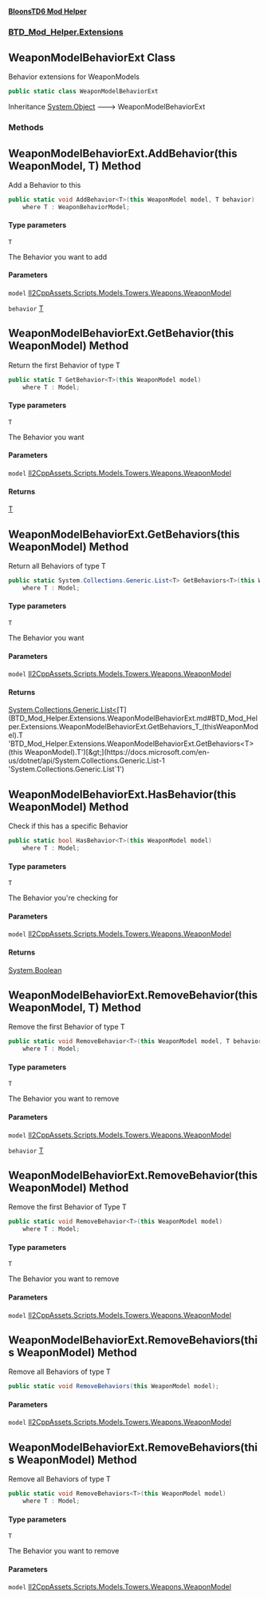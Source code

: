 #### [BloonsTD6 Mod Helper](README.md 'README')
### [BTD_Mod_Helper.Extensions](README.md#BTD_Mod_Helper.Extensions 'BTD_Mod_Helper.Extensions')

## WeaponModelBehaviorExt Class

Behavior extensions for WeaponModels

```csharp
public static class WeaponModelBehaviorExt
```

Inheritance [System.Object](https://docs.microsoft.com/en-us/dotnet/api/System.Object 'System.Object') &#129106; WeaponModelBehaviorExt
### Methods

<a name='BTD_Mod_Helper.Extensions.WeaponModelBehaviorExt.AddBehavior_T_(thisWeaponModel,T)'></a>

## WeaponModelBehaviorExt.AddBehavior<T>(this WeaponModel, T) Method

Add a Behavior to this

```csharp
public static void AddBehavior<T>(this WeaponModel model, T behavior)
    where T : WeaponBehaviorModel;
```
#### Type parameters

<a name='BTD_Mod_Helper.Extensions.WeaponModelBehaviorExt.AddBehavior_T_(thisWeaponModel,T).T'></a>

`T`

The Behavior you want to add
#### Parameters

<a name='BTD_Mod_Helper.Extensions.WeaponModelBehaviorExt.AddBehavior_T_(thisWeaponModel,T).model'></a>

`model` [Il2CppAssets.Scripts.Models.Towers.Weapons.WeaponModel](https://docs.microsoft.com/en-us/dotnet/api/Il2CppAssets.Scripts.Models.Towers.Weapons.WeaponModel 'Il2CppAssets.Scripts.Models.Towers.Weapons.WeaponModel')

<a name='BTD_Mod_Helper.Extensions.WeaponModelBehaviorExt.AddBehavior_T_(thisWeaponModel,T).behavior'></a>

`behavior` [T](BTD_Mod_Helper.Extensions.WeaponModelBehaviorExt.md#BTD_Mod_Helper.Extensions.WeaponModelBehaviorExt.AddBehavior_T_(thisWeaponModel,T).T 'BTD_Mod_Helper.Extensions.WeaponModelBehaviorExt.AddBehavior<T>(this WeaponModel, T).T')

<a name='BTD_Mod_Helper.Extensions.WeaponModelBehaviorExt.GetBehavior_T_(thisWeaponModel)'></a>

## WeaponModelBehaviorExt.GetBehavior<T>(this WeaponModel) Method

Return the first Behavior of type T

```csharp
public static T GetBehavior<T>(this WeaponModel model)
    where T : Model;
```
#### Type parameters

<a name='BTD_Mod_Helper.Extensions.WeaponModelBehaviorExt.GetBehavior_T_(thisWeaponModel).T'></a>

`T`

The Behavior you want
#### Parameters

<a name='BTD_Mod_Helper.Extensions.WeaponModelBehaviorExt.GetBehavior_T_(thisWeaponModel).model'></a>

`model` [Il2CppAssets.Scripts.Models.Towers.Weapons.WeaponModel](https://docs.microsoft.com/en-us/dotnet/api/Il2CppAssets.Scripts.Models.Towers.Weapons.WeaponModel 'Il2CppAssets.Scripts.Models.Towers.Weapons.WeaponModel')

#### Returns
[T](BTD_Mod_Helper.Extensions.WeaponModelBehaviorExt.md#BTD_Mod_Helper.Extensions.WeaponModelBehaviorExt.GetBehavior_T_(thisWeaponModel).T 'BTD_Mod_Helper.Extensions.WeaponModelBehaviorExt.GetBehavior<T>(this WeaponModel).T')

<a name='BTD_Mod_Helper.Extensions.WeaponModelBehaviorExt.GetBehaviors_T_(thisWeaponModel)'></a>

## WeaponModelBehaviorExt.GetBehaviors<T>(this WeaponModel) Method

Return all Behaviors of type T

```csharp
public static System.Collections.Generic.List<T> GetBehaviors<T>(this WeaponModel model)
    where T : Model;
```
#### Type parameters

<a name='BTD_Mod_Helper.Extensions.WeaponModelBehaviorExt.GetBehaviors_T_(thisWeaponModel).T'></a>

`T`

The Behavior you want
#### Parameters

<a name='BTD_Mod_Helper.Extensions.WeaponModelBehaviorExt.GetBehaviors_T_(thisWeaponModel).model'></a>

`model` [Il2CppAssets.Scripts.Models.Towers.Weapons.WeaponModel](https://docs.microsoft.com/en-us/dotnet/api/Il2CppAssets.Scripts.Models.Towers.Weapons.WeaponModel 'Il2CppAssets.Scripts.Models.Towers.Weapons.WeaponModel')

#### Returns
[System.Collections.Generic.List&lt;](https://docs.microsoft.com/en-us/dotnet/api/System.Collections.Generic.List-1 'System.Collections.Generic.List`1')[T](BTD_Mod_Helper.Extensions.WeaponModelBehaviorExt.md#BTD_Mod_Helper.Extensions.WeaponModelBehaviorExt.GetBehaviors_T_(thisWeaponModel).T 'BTD_Mod_Helper.Extensions.WeaponModelBehaviorExt.GetBehaviors<T>(this WeaponModel).T')[&gt;](https://docs.microsoft.com/en-us/dotnet/api/System.Collections.Generic.List-1 'System.Collections.Generic.List`1')

<a name='BTD_Mod_Helper.Extensions.WeaponModelBehaviorExt.HasBehavior_T_(thisWeaponModel)'></a>

## WeaponModelBehaviorExt.HasBehavior<T>(this WeaponModel) Method

Check if this has a specific Behavior

```csharp
public static bool HasBehavior<T>(this WeaponModel model)
    where T : Model;
```
#### Type parameters

<a name='BTD_Mod_Helper.Extensions.WeaponModelBehaviorExt.HasBehavior_T_(thisWeaponModel).T'></a>

`T`

The Behavior you're checking for
#### Parameters

<a name='BTD_Mod_Helper.Extensions.WeaponModelBehaviorExt.HasBehavior_T_(thisWeaponModel).model'></a>

`model` [Il2CppAssets.Scripts.Models.Towers.Weapons.WeaponModel](https://docs.microsoft.com/en-us/dotnet/api/Il2CppAssets.Scripts.Models.Towers.Weapons.WeaponModel 'Il2CppAssets.Scripts.Models.Towers.Weapons.WeaponModel')

#### Returns
[System.Boolean](https://docs.microsoft.com/en-us/dotnet/api/System.Boolean 'System.Boolean')

<a name='BTD_Mod_Helper.Extensions.WeaponModelBehaviorExt.RemoveBehavior_T_(thisWeaponModel,T)'></a>

## WeaponModelBehaviorExt.RemoveBehavior<T>(this WeaponModel, T) Method

Remove the first Behavior of type T

```csharp
public static void RemoveBehavior<T>(this WeaponModel model, T behavior)
    where T : Model;
```
#### Type parameters

<a name='BTD_Mod_Helper.Extensions.WeaponModelBehaviorExt.RemoveBehavior_T_(thisWeaponModel,T).T'></a>

`T`

The Behavior you want to remove
#### Parameters

<a name='BTD_Mod_Helper.Extensions.WeaponModelBehaviorExt.RemoveBehavior_T_(thisWeaponModel,T).model'></a>

`model` [Il2CppAssets.Scripts.Models.Towers.Weapons.WeaponModel](https://docs.microsoft.com/en-us/dotnet/api/Il2CppAssets.Scripts.Models.Towers.Weapons.WeaponModel 'Il2CppAssets.Scripts.Models.Towers.Weapons.WeaponModel')

<a name='BTD_Mod_Helper.Extensions.WeaponModelBehaviorExt.RemoveBehavior_T_(thisWeaponModel,T).behavior'></a>

`behavior` [T](BTD_Mod_Helper.Extensions.WeaponModelBehaviorExt.md#BTD_Mod_Helper.Extensions.WeaponModelBehaviorExt.RemoveBehavior_T_(thisWeaponModel,T).T 'BTD_Mod_Helper.Extensions.WeaponModelBehaviorExt.RemoveBehavior<T>(this WeaponModel, T).T')

<a name='BTD_Mod_Helper.Extensions.WeaponModelBehaviorExt.RemoveBehavior_T_(thisWeaponModel)'></a>

## WeaponModelBehaviorExt.RemoveBehavior<T>(this WeaponModel) Method

Remove the first Behavior of Type T

```csharp
public static void RemoveBehavior<T>(this WeaponModel model)
    where T : Model;
```
#### Type parameters

<a name='BTD_Mod_Helper.Extensions.WeaponModelBehaviorExt.RemoveBehavior_T_(thisWeaponModel).T'></a>

`T`

The Behavior you want to remove
#### Parameters

<a name='BTD_Mod_Helper.Extensions.WeaponModelBehaviorExt.RemoveBehavior_T_(thisWeaponModel).model'></a>

`model` [Il2CppAssets.Scripts.Models.Towers.Weapons.WeaponModel](https://docs.microsoft.com/en-us/dotnet/api/Il2CppAssets.Scripts.Models.Towers.Weapons.WeaponModel 'Il2CppAssets.Scripts.Models.Towers.Weapons.WeaponModel')

<a name='BTD_Mod_Helper.Extensions.WeaponModelBehaviorExt.RemoveBehaviors(thisWeaponModel)'></a>

## WeaponModelBehaviorExt.RemoveBehaviors(this WeaponModel) Method

Remove all Behaviors of type T

```csharp
public static void RemoveBehaviors(this WeaponModel model);
```
#### Parameters

<a name='BTD_Mod_Helper.Extensions.WeaponModelBehaviorExt.RemoveBehaviors(thisWeaponModel).model'></a>

`model` [Il2CppAssets.Scripts.Models.Towers.Weapons.WeaponModel](https://docs.microsoft.com/en-us/dotnet/api/Il2CppAssets.Scripts.Models.Towers.Weapons.WeaponModel 'Il2CppAssets.Scripts.Models.Towers.Weapons.WeaponModel')

<a name='BTD_Mod_Helper.Extensions.WeaponModelBehaviorExt.RemoveBehaviors_T_(thisWeaponModel)'></a>

## WeaponModelBehaviorExt.RemoveBehaviors<T>(this WeaponModel) Method

Remove all Behaviors of type T

```csharp
public static void RemoveBehaviors<T>(this WeaponModel model)
    where T : Model;
```
#### Type parameters

<a name='BTD_Mod_Helper.Extensions.WeaponModelBehaviorExt.RemoveBehaviors_T_(thisWeaponModel).T'></a>

`T`

The Behavior you want to remove
#### Parameters

<a name='BTD_Mod_Helper.Extensions.WeaponModelBehaviorExt.RemoveBehaviors_T_(thisWeaponModel).model'></a>

`model` [Il2CppAssets.Scripts.Models.Towers.Weapons.WeaponModel](https://docs.microsoft.com/en-us/dotnet/api/Il2CppAssets.Scripts.Models.Towers.Weapons.WeaponModel 'Il2CppAssets.Scripts.Models.Towers.Weapons.WeaponModel')